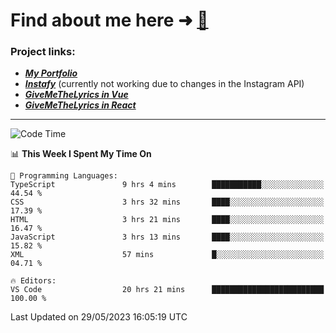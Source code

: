 # Find about me here ➜ [🧑](https://pauabella.dev)

### Project links:
- ***[My Portfolio](https://pauabella.dev)***
- ***[Instafy](https://instafy.me)*** (currently not working due to changes in the Instagram API)
- ***[GiveMeTheLyrics in Vue](https://lyrics.pauabella.dev)***
- ***[GiveMeTheLyrics in React](https://pauabella.dev/GiveMeTheLyrics)***

---
<!--START_SECTION:waka-->
![Code Time](http://img.shields.io/badge/Code%20Time-2%2C179%20hrs%2029%20mins-blue)

📊 **This Week I Spent My Time On** 

```text
💬 Programming Languages: 
TypeScript               9 hrs 4 mins        ███████████░░░░░░░░░░░░░░   44.54 % 
CSS                      3 hrs 32 mins       ████░░░░░░░░░░░░░░░░░░░░░   17.39 % 
HTML                     3 hrs 21 mins       ████░░░░░░░░░░░░░░░░░░░░░   16.47 % 
JavaScript               3 hrs 13 mins       ████░░░░░░░░░░░░░░░░░░░░░   15.82 % 
XML                      57 mins             █░░░░░░░░░░░░░░░░░░░░░░░░   04.71 % 

🔥 Editors: 
VS Code                  20 hrs 21 mins      █████████████████████████   100.00 % 
```


 Last Updated on 29/05/2023 16:05:19 UTC
<!--END_SECTION:waka-->
